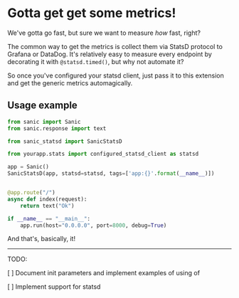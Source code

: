 Gotta get get some metrics!
===========================

We've gotta go fast, but sure we want to measure _how_ fast, right?

The common way to get the metrics is collect them via StatsD protocol
to Grafana or DataDog. It's relatively easy to measure every endpoint
by decorating it with `@statsd.timed()`, but why not automate it?

So once you've configured your statsd client, just pass it to this
extension and get the generic metrics automagically.


## Usage example


```python
from sanic import Sanic
from sanic.response import text

from sanic_statsd import SanicStatsD

from yourapp.stats import configured_statsd_client as statsd

app = Sanic()
SanicStatsD(app, statsd=statsd, tags=['app:{}'.format(__name__)])


@app.route("/")
async def index(request):
    return text("Ok")

if __name__ == "__main__":
    app.run(host="0.0.0.0", port=8000, debug=True)
```

And that's, basically, it!


-----

TODO:

 [ ] Document init parameters and implement examples of using of 
 
 [ ] Implement support for statsd
 
